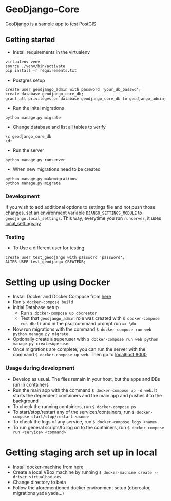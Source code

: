 GeoDjango-Core
=======

GeoDjango is a sample app to test PostGIS

## Getting started

* Install requirements in the virtualenv

```
virtualenv venv
source ./venv/bin/activate
pip install -r requirements.txt
```

* Postgres setup

```
create user geodjango_admin with password 'your_db_passwd';
create database geodjango_core_db;
grant all privileges on database geodjango_core_db to geodjango_admin;
```

* Run the inital migrations

```
python manage.py migrate
```

* Change database and list all tables to verify

```
\c geodjango_core_db
\d+
```

* Run the server

```
python manage.py runserver
```

* When new migrations need to be created

```
python manage.py makemigrations
python manage.py migrate
```
### Development

If you wish to add additional options to settings file and not push those changes, set an environment variable `DJANGO_SETTINGS_MODULE` to `geodjango.local_settings`. This way, everytime you run `runserver`, it uses [local_settings.py](GeoDjango/local_settings.py)

### Testing
* To Use a different user for testing

```
create user test_geodjango with password 'password';
ALTER USER test_geodjango CREATEDB;
```

# Setting up using Docker

* Install Docker and Docker Compose from [here](https://docs.docker.com/compose/install/)
* Run ``` $ docker-compose build ```
* Initial Database setup
    - Run ```$ docker-compose up dbcreator```
    - Test that `geodjango_admin` role was created with ```$ docker-compose run dbcli``` and in the psql command prompt run ```=> \du```
* Now run migrations with the command ```$ docker-compose run web python manage.py migrate```
* Optionally create a superuser with  ```$ docker-compose run web python manage.py createsuperuser ```
* Once migrations are complete, you can run the server with the command ```$ docker-compose up web```. Then go to [localhost:8000](http://localhost:8000)

### Usage during development
* Develop as usual. The files remain in your host, but the apps and DBs run in containers
* Run the main app with the command ```$ docker-compose up -d web```. It starts the dependent containers and the main app and pushes it to the background
* To check the running containers, run ```$ docker-compose ps```
* To start/stop/restart any of the services/containers, run ```$ docker-compose start/stop/restart <name>```
* To check the logs of any service, run ```$ docker-compose logs <name>```
* To run general scripts/to log on to the containers, run ```$ docker-compose run <service> <command>```


# Getting staging arch set up in local
* Install docker-machine from [here](https://docs.docker.com/machine/)
* Create a local VBox machine by running ```$ docker-machine create --driver virtualbox dev```
* Change directory to beta
* Follow the aforementioned docker environment setup (dbcreator, migrations yada yada...)
